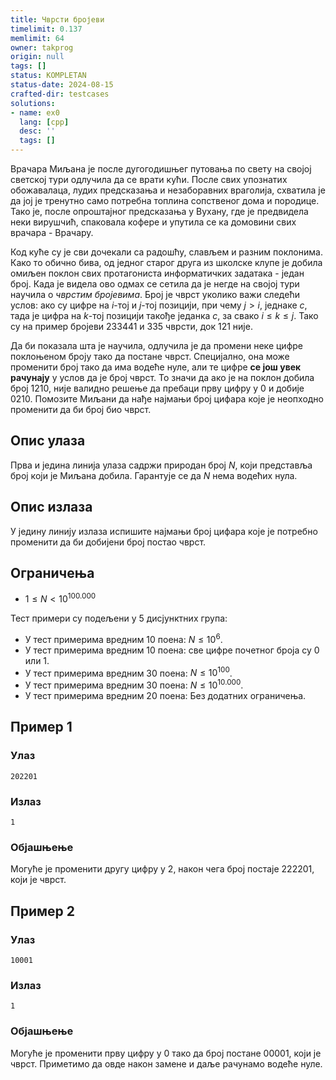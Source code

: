```yaml
---
title: Чврсти бројеви
timelimit: 0.137
memlimit: 64
owner: takprog
origin: null
tags: []
status: KOMPLETAN
status-date: 2024-08-15
crafted-dir: testcases
solutions:
- name: ex0
  lang: [cpp]
  desc: ''
  tags: []
---
```


Врачара Миљана је после дугогодишњег путовања по свету на својој светској тури одлучила да се врати кући. После свих упознатих обожавалаца, лудих предсказања и незаборавних враголија, схватила је да јој је тренутно само потребна топлина сопственог дома и породице. Тако је, после опроштајног предсказања у Вухану, где је предвидела неки вирушчић, спаковала кофере и упутила се ка домовини свих врачара - Врачару.

Код куће су је сви дочекали са радошћу, слављем и разним поклонима. Како то обично бива, од једног старог друга из школске клупе је добила омиљен поклон свих протагониста информатичких задатака - један број. Када је видела ово одмах се сетила да је негде на својој тури научила o *чврстим бројевима*. Број је чврст уколико важи следећи услов: ако су цифре на $i$-тој и $j$-тој позицији, при чему $j>i$, једнаке $c$, тада је цифра на $k$-тој позицији такође једанка $c$, за свако $i\leq k\leq j$. Тако су на пример бројеви $233441$ и $335$ чврсти, док $121$ није.

Да би показала шта је научила, одлучила је да промени неке цифре поклоњеном броју тако да постане чврст. Специјално, она може променити број тако да има водеће нуле, али те цифре **се још увек рачунају** у услов да је број чврст. То значи да ако је на поклон добила број $1210$, није валидно решење да пребаци прву цифру у $0$ и добије $0210$​. Помозите Миљани да нађе најмањи број цифара које је неопходно променити да би број био чврст.
## Опис улаза

Прва и једина линија улаза садржи природан број $N$, који представља број који је Миљана добила. Гарантује се да $N$ нема водећих нула.

## Опис излаза

У једину линију излаза испишите најмањи број цифара које је потребно променити да би добијени број постао чврст.

## Ограничења
-   $1 \leq N < 10^{100.000}$

Тест примери су подељени у 5 дисјунктних група:

-   У тест примерима вредним $10$ поена: $N \leq 10^6$.
-   У тест примерима вредним $10$ поена: све цифре почетног броја су $0$ или $1$.
-   У тест примерима вредним $30$ поена: $N \leq 10^{100}$.
-   У тест примерима вредним $30$ поена: $N \leq 10^{10.000}$.
-   У тест примерима вредним $20$ поена: Без додатних ограничења.

## Пример 1

### Улаз

```
202201
```

### Излаз

```
1
```

### Објашњење

Могуће је променити другу цифру у $2$, након чега број постаје $222201$, који је чврст.

## Пример 2

### Улаз

```
10001
```

### Излаз

```
1
```

### Објашњење

Могуће је променити прву цифру у $0$ тако да број постане $00001$, који је чврст. Приметимо да овде након замене и даље рачунамо водеће нуле.


